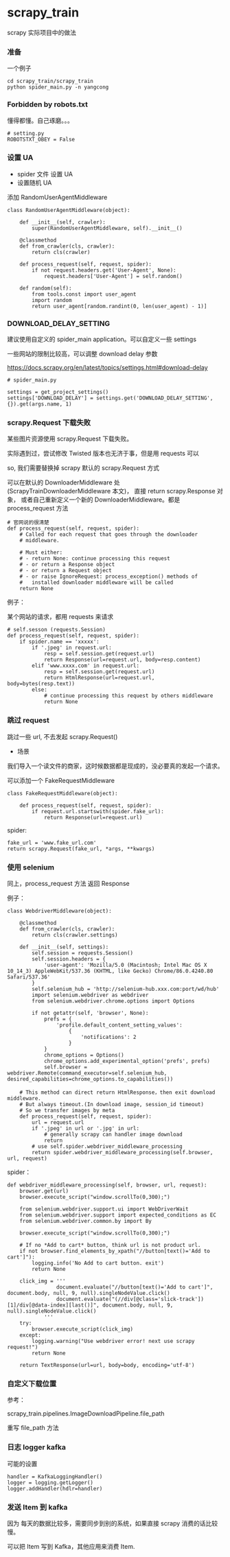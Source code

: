 # scrapy_train

scrapy 实际项目中的做法

### 准备

一个例子

```
cd scrapy_train/scrapy_train
python spider_main.py -n yangcong
```

### Forbidden by robots.txt

懂得都懂。自己琢磨。。。

```
# setting.py 
ROBOTSTXT_OBEY = False
```

### 设置 UA

- spider 文件 设置 UA
- 设置随机 UA

添加 RandomUserAgentMiddleware
 
```
class RandomUserAgentMiddleware(object):

    def __init__(self, crawler):
        super(RandomUserAgentMiddleware, self).__init__()

    @classmethod
    def from_crawler(cls, crawler):
        return cls(crawler)

    def process_request(self, request, spider):
        if not request.headers.get('User-Agent', None):
            request.headers['User-Agent'] = self.random()

    def random(self):
        from tools.const import user_agent
        import random
        return user_agent[random.randint(0, len(user_agent) - 1)]
```

### DOWNLOAD_DELAY_SETTING

建议使用自定义的 spider_main application。可以自定义一些 settings

一些网站的限制比较高，可以调整 download delay 参数

https://docs.scrapy.org/en/latest/topics/settings.html#download-delay

```
# spider_main.py

settings = get_project_settings()
settings['DOWNLOAD_DELAY'] = settings.get('DOWNLOAD_DELAY_SETTING', {}).get(args.name, 1)
```

### scrapy.Request 下载失败

某些图片资源使用 scrapy.Request 下载失败。

实际遇到过，尝试修改 Twisted 版本也无济于事，但是用 requests 可以

so, 我们需要替换掉 scrapy 默认的 scrapy.Request 方式

可以在默认的 DownloaderMiddleware 处 (ScrapyTrainDownloaderMiddleware 本文)， 直接 return scrapy.Response 对象，
或者自己重新定义一个新的 DownloaderMiddleware。都是 process_request 方法

```
# 官网说的很清楚
def process_request(self, request, spider):
    # Called for each request that goes through the downloader
    # middleware.

    # Must either:
    # - return None: continue processing this request
    # - or return a Response object
    # - or return a Request object
    # - or raise IgnoreRequest: process_exception() methods of
    #   installed downloader middleware will be called
    return None
```

例子：

某个网站的请求，都用 requests 来请求

```
# self.sesson (requests.Session)
def process_request(self, request, spider):
    if spider.name == 'xxxxx':
        if '.jpeg' in request.url:
            resp = self.session.get(request.url)
            return Response(url=request.url, body=resp.content)
        elif 'www.xxxx.com' in request.url:
            resp = self.session.get(request.url)
            return HtmlResponse(url=request.url, body=bytes(resp.text))
        else:
            # continue processing this request by others middleware
            return None
```

### 跳过 request

跳过一些 url, 不去发起 scrapy.Request()

- 场景

我们导入一个读文件的商家，这时候数据都是现成的，没必要真的发起一个请求。

可以添加一个 FakeRequestMiddleware

```
class FakeRequestMiddleware(object):

    def process_request(self, request, spider):
        if request.url.startswith(spider.fake_url):
            return Response(url=request.url)
```

spider:

```
fake_url = 'www.fake_url.com'
return scrapy.Request(fake_url, *args, **kwargs)
```

### 使用 selenium

同上，process_request 方法 返回 Response

例子：
```
class WebdriverMiddleware(object):

    @classmethod
    def from_crawler(cls, crawler):
        return cls(crawler.settings)

    def __init__(self, settings):
        self.session = requests.Session()
        self.session.headers = {
            'user-agent': 'Mozilla/5.0 (Macintosh; Intel Mac OS X 10_14_3) AppleWebKit/537.36 (KHTML, like Gecko) Chrome/86.0.4240.80 Safari/537.36'
        }
        self.selenium_hub = 'http://selenium-hub.xxx.com:port/wd/hub'
        import selenium.webdriver as webdriver
        from selenium.webdriver.chrome.options import Options

        if not getattr(self, 'browser', None):
            prefs = {
                'profile.default_content_setting_values':
                    {
                        'notifications': 2
                    }
            }
            chrome_options = Options()
            chrome_options.add_experimental_option('prefs', prefs)
            self.browser = webdriver.Remote(command_executor=self.selenium_hub, desired_capabilities=chrome_options.to_capabilities())

    # This method can direct return HtmlResponse，then exit download middleware.
    # But always timeout.(In download image, session_id timeout)
    # So we transfer images by meta
    def process_request(self, request, spider):
        url = request.url
        if '.jpeg' in url or '.jpg' in url:
            # generally scrapy can handler image download
            return
        # use self.spider.webdriver_middleware_processing 
        return spider.webdriver_middleware_processing(self.browser, url, request)
```

spider：

```
def webdriver_middleware_processing(self, browser, url, request):
    browser.get(url)
    browser.execute_script("window.scrollTo(0,300);")

    from selenium.webdriver.support.ui import WebDriverWait
    from selenium.webdriver.support import expected_conditions as EC
    from selenium.webdriver.common.by import By

    browser.execute_script("window.scrollTo(0,300);")

    # If no *Add to cart* button, think url is not product url.
    if not browser.find_elements_by_xpath("//button[text()='Add to cart']"):
        logging.info('No Add to cart button. exit')
        return None

    click_img = '''
                document.evaluate("//button[text()='Add to cart']", document.body, null, 9, null).singleNodeValue.click()
                document.evaluate("(//div[@class='slick-track'])[1]/div[@data-index][last()]", document.body, null, 9, null).singleNodeValue.click()
            '''
    try:
        browser.execute_script(click_img)
    except:
        logging.warning("Use webdriver error! next use scrapy request!")
        return None

    return TextResponse(url=url, body=body, encoding='utf-8')
```

### 自定义下载位置

参考：

scrapy_train.pipelines.ImageDownloadPipeline.file_path

重写 file_path 方法


### 日志 logger kafka

可能的设置

```
handler = KafkaLoggingHandler()
logger = logging.getLogger()
logger.addHandler(hdlr=handler)
```

### 发送 Item 到 kafka


因为 每天的数据比较多，需要同步到别的系统，如果直接 scrapy 消费的话比较慢。

可以把 Item 写到 Kafka，其他应用来消费 Item.










